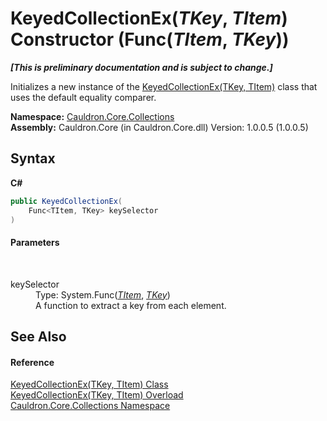 # KeyedCollectionEx(*TKey*, *TItem*) Constructor (Func(*TItem*, *TKey*))
 _**\[This is preliminary documentation and is subject to change.\]**_

Initializes a new instance of the <a href="T_Cauldron_Core_Collections_KeyedCollectionEx_2">KeyedCollectionEx(TKey, TItem)</a> class that uses the default equality comparer.

**Namespace:**&nbsp;<a href="N_Cauldron_Core_Collections">Cauldron.Core.Collections</a><br />**Assembly:**&nbsp;Cauldron.Core (in Cauldron.Core.dll) Version: 1.0.0.5 (1.0.0.5)

## Syntax

**C#**<br />
``` C#
public KeyedCollectionEx(
	Func<TItem, TKey> keySelector
)
```


#### Parameters
&nbsp;<dl><dt>keySelector</dt><dd>Type: System.Func(<a href="T_Cauldron_Core_Collections_KeyedCollectionEx_2">*TItem*</a>, <a href="T_Cauldron_Core_Collections_KeyedCollectionEx_2">*TKey*</a>)<br />A function to extract a key from each element.</dd></dl>

## See Also


#### Reference
<a href="T_Cauldron_Core_Collections_KeyedCollectionEx_2">KeyedCollectionEx(TKey, TItem) Class</a><br /><a href="Overload_Cauldron_Core_Collections_KeyedCollectionEx_2__ctor">KeyedCollectionEx(TKey, TItem) Overload</a><br /><a href="N_Cauldron_Core_Collections">Cauldron.Core.Collections Namespace</a><br />